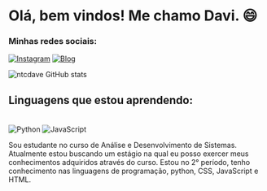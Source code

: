 # Olá, bem vindos! Me chamo Davi. 😄

  ### Minhas redes sociais: 

[![Instagram](https://img.shields.io/badge/Instagram-E4405F?style=for-the-badge&logo=instagram&logoColor=white)](https://www.instagram.com/davibrito.n) [![Blog](https://img.shields.io/badge/LinkedIn-0077B5?style=for-the-badge&logo=linkedin&logoColor=white)](https://www.linkedin.com/in/davi-brito-6a1806205/)


![ntcdave GitHub stats](https://github-readme-stats.vercel.app/api?username=ntcdave&show_icons=true&theme=radical) 


  ## Linguagens que estou aprendendo:

<div style="display: inline-block"><br/>
  <img align="center" alt="Python" src="https://img.shields.io/badge/Python-14354C?style=for-the-badge&logo=python&logoColor=white">
<img align="center" alt="JavaScript" src="https://img.shields.io/badge/JavaScript-323330?style=for-the-badge&logo=javascript&logoColor=F7DF1E">
</div>

Sou estudante no curso de Análise e Desenvolvimento de Sistemas. Atualmente estou buscando um estágio na qual eu posso exercer meus conhecimentos adquiridos através do curso. Estou no 2° período, tenho conhecimento nas linguagens de programação, python, CSS, JavaScript e HTML.
